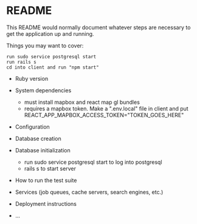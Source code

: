 # README

This README would normally document whatever steps are necessary to get the
application up and running.

Things you may want to cover:

    run sudo service postgresql start
    run rails s
    cd into client and run "npm start"

* Ruby version

* System dependencies
    - must install mapbox and react map gl bundles
    - requires a mapbox token. Make a ".env.local" file in client and put REACT_APP_MAPBOX_ACCESS_TOKEN="TOKEN_GOES_HERE"

* Configuration

* Database creation

* Database initialization
    - run sudo service postgresql start to log into postgresql
    - rails s to start server

* How to run the test suite

* Services (job queues, cache servers, search engines, etc.)

* Deployment instructions

* ...
